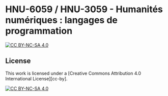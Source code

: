 # HNU-6059 / HNU-3059 - Humanités numériques : langages de programmation

[![CC BY-NC-SA 4.0][cc-by-nc-sa-shield]][cc-by-nc-sa]


## License

This work is licensed under a
[Creative Commons Attribution 4.0 International License][cc-by].

[![CC BY-NC-SA 4.0][cc-by-nc-sa-image]][cc-by-nc-sa]

[cc-by-nc-sa]: http://creativecommons.org/licenses/by-nc-sa/4.0/deed.fr
[cc-by-nc-sa-image]: https://licensebuttons.net/l/by-nc-sa/4.0/88x31.png
[cc-by-nc-sa-shield]: https://img.shields.io/badge/License-CC%20BY--NC--SA%204.0-lightgrey.svg
